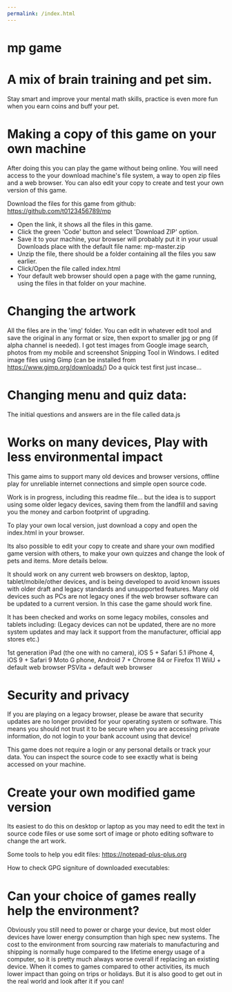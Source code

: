 ```yaml
---
permalink: /index.html
---
```





# mp game

# A mix of brain training and pet sim.

Stay smart and improve your mental math skills,
practice is even more fun when you earn coins and  buff your pet.



# Making a copy of this game on your own machine

After doing this you can play the game without being online.
You will need access to the your download machine's file system, a way to open zip files and a web browser. 
You can also edit your copy to create and test your own version of this game.

Download the files for this game from github:
	https://github.com/t0123456789/mp

- Open the link, it shows all the files in this game.
- Click the green 'Code' button and select 'Download ZIP' option.
- Save it to your machine, your browser will probably put it in your usual Downloads place with the default file name: mp-master.zip
- Unzip the file, there should be a folder containing all the files you saw earlier.
- Click/Open the file called index.html
- Your default web browser should open a page with the game running, using the files in that folder on your machine.


# Changing the artwork

All the files are in the 'img' folder.
You can edit in whatever edit tool and save the original in any format or size, then export to smaller jpg or png (if alpha channel is needed).
I got test images from Google image search, photos from my mobile and screenshot Snipping Tool in Windows.
I edited image files using Gimp (can be installed from https://www.gimp.org/downloads/)
Do a quick test first just incase...


# Changing menu and quiz data:

The initial questions and answers are in the file called data.js




# Works on many devices, Play with less environmental impact

This game aims to support many old devices and  browser versions, offline play for unreliable internet connections and simple open source code. 

Work is in progress, including this readme file... but the idea is to support using some older legacy devices, saving them from the landfill and saving you the money and carbon footprint of upgrading.


To play your own local version, just download a copy and open the index.html in your browser.

Its also possible to edit your copy to create and share your own modified game version with others,  to make your own quizzes and change the look of pets and items. More details below.


It should work on any current web browsers on desktop, laptop, tablet/mobile/other devices, and is being developed to avoid known issues with older draft and legacy standards and unsupported features.
Many old devices such as PCs are not legacy ones if the web browser software can be updated to a current version. In this case the game should work fine.

It has been checked and works on some legacy mobiles, consoles and tablets including:
(Legacy devices can not be updated, there are no more system updates and may lack it support from the manufacturer, official app stores etc.)
  
 1st generation iPad (the one with no camera), iOS 5 + Safari 5.1
 iPhone 4, iOS 9 + Safari 9
 Moto G phone, Android 7 + Chrome 84 or Firefox 11
 WiiU + default web browser
 PSVita + default web browser


# Security and privacy

If you are playing on a legacy browser, please be aware that security updates are no longer provided for your operating system or software. This means you should not trust it to be secure when you are accessing private information, do not login to your bank account using that device!

This game does not require a login or any personal details or track your data. You can inspect the source code to see exactly what is being accessed on your machine.


# Create your own modified game version

Its easiest to do this on desktop or laptop as you may need to edit the text in source code files or use some sort of image or photo editing software to change the art work.

Some tools to help you edit files:
https://notepad-plus-plus.org

How to check GPG signiture of downloaded executables:



# Can your choice of games really help the environment?

Obviously you still need to power or charge your device, but most older devices have lower energy consumption than high spec new systems. The cost to the environment from sourcing raw materials to manufacturing and shipping is normally huge compared to the lifetime energy usage of a computer, so it is pretty much always worse overall if replacing an existing device.
When it comes to games compared to other activities, its much lower impact than going on trips or holidays. But it is also good to get out in the real world and look after it if you can!


